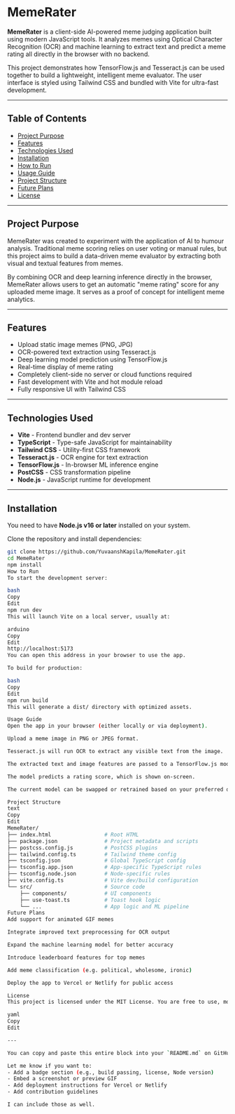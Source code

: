 # MemeRater

**MemeRater** is a client-side AI-powered meme judging application built using modern JavaScript tools. It analyzes memes using Optical Character Recognition (OCR) and machine learning to extract text and predict a meme rating all directly in the browser with no backend.

This project demonstrates how TensorFlow.js and Tesseract.js can be used together to build a lightweight, intelligent meme evaluator. The user interface is styled using Tailwind CSS and bundled with Vite for ultra-fast development.

---

## Table of Contents

- [Project Purpose](#project-purpose)
- [Features](#features)
- [Technologies Used](#technologies-used)
- [Installation](#installation)
- [How to Run](#how-to-run)
- [Usage Guide](#usage-guide)
- [Project Structure](#project-structure)
- [Future Plans](#future-plans)
- [License](#license)

---

## Project Purpose

MemeRater was created to experiment with the application of AI to humour analysis. Traditional meme scoring relies on user voting or manual rules, but this project aims to build a data-driven meme evaluator by extracting both visual and textual features from memes.

By combining OCR and deep learning inference directly in the browser, MemeRater allows users to get an automatic "meme rating" score for any uploaded meme image. It serves as a proof of concept for intelligent meme analytics.

---

## Features

- Upload static image memes (PNG, JPG)
- OCR-powered text extraction using Tesseract.js
- Deep learning model prediction using TensorFlow.js
- Real-time display of meme rating
- Completely client-side  no server or cloud functions required
- Fast development with Vite and hot module reload
- Fully responsive UI with Tailwind CSS

---

## Technologies Used

- **Vite** - Frontend bundler and dev server
- **TypeScript** - Type-safe JavaScript for maintainability
- **Tailwind CSS** - Utility-first CSS framework
- **Tesseract.js** - OCR engine for text extraction
- **TensorFlow.js** - In-browser ML inference engine
- **PostCSS** - CSS transformation pipeline
- **Node.js** - JavaScript runtime for development

---

## Installation

You need to have **Node.js v16 or later** installed on your system.

Clone the repository and install dependencies:

```bash
git clone https://github.com/YuvaanshKapila/MemeRater.git
cd MemeRater
npm install
How to Run
To start the development server:

bash
Copy
Edit
npm run dev
This will launch Vite on a local server, usually at:

arduino
Copy
Edit
http://localhost:5173
You can open this address in your browser to use the app.

To build for production:

bash
Copy
Edit
npm run build
This will generate a dist/ directory with optimized assets.

Usage Guide
Open the app in your browser (either locally or via deployment).

Upload a meme image in PNG or JPEG format.

Tesseract.js will run OCR to extract any visible text from the image.

The extracted text and image features are passed to a TensorFlow.js model.

The model predicts a rating score, which is shown on-screen.

The current model can be swapped or retrained based on your preferred dataset and humour scoring logic.

Project Structure
text
Copy
Edit
MemeRater/
├── index.html                 # Root HTML
├── package.json               # Project metadata and scripts
├── postcss.config.js          # PostCSS plugins
├── tailwind.config.ts         # Tailwind theme config
├── tsconfig.json              # Global TypeScript config
├── tsconfig.app.json          # App-specific TypeScript rules
├── tsconfig.node.json         # Node-specific rules
├── vite.config.ts             # Vite dev/build configuration
└── src/                       # Source code
    ├── components/            # UI components
    ├── use-toast.ts           # Toast hook logic
    └── ...                    # App logic and ML pipeline
Future Plans
Add support for animated GIF memes

Integrate improved text preprocessing for OCR output

Expand the machine learning model for better accuracy

Introduce leaderboard features for top memes

Add meme classification (e.g. political, wholesome, ironic)

Deploy the app to Vercel or Netlify for public access

License
This project is licensed under the MIT License. You are free to use, modify, and distribute it under the terms of that license.

yaml
Copy
Edit

---

You can copy and paste this entire block into your `README.md` on GitHub.

Let me know if you want to:
- Add a badge section (e.g., build passing, license, Node version)
- Embed a screenshot or preview GIF
- Add deployment instructions for Vercel or Netlify
- Add contribution guidelines

I can include those as well.
